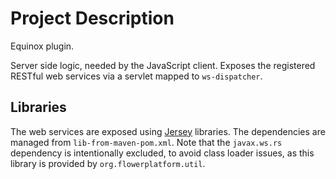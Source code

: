 # Project Description

Equinox plugin.

Server side logic, needed by the JavaScript client. Exposes the registered RESTful web services via a servlet mapped to ``ws-dispatcher``.

## Libraries

The web services are exposed using [Jersey](https://jersey.java.net/) libraries. The dependencies are managed from ``lib-from-maven-pom.xml``. Note that the ``javax.ws.rs`` dependency is intentionally excluded, to avoid class loader issues, as this library is provided by ``org.flowerplatform.util``.